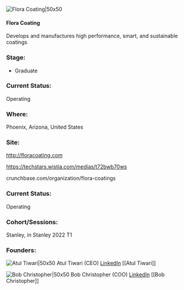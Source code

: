 

![Flora Coating|50x50](https://apimg.techstars.com/connect/images/image_files/6269500833ea2400085bbd40/original/Flora_Coatings_logo.jpeg)

#### Flora Coating
Develops and manufactures high performance, smart, and sustainable coatings

### Stage: 
 - Graduate 

### Current Status: 
Operating

### Where:
Phoenix, Arizona, United States

### Site:
http://floracoating.com

https://techstars.wistia.com/medias/t72bwb70ws

crunchbase.com/organization/flora-coatings

### Current Status: 
Operating

### Cohort/Sessions: 
Stanley, in Stanley 2022 T1

### Founders: 

![Atul Tiwari|50x50](https://apimg.techstars.com/connect/images/image_files/622121890373500009ac3c7a/original/Atul-NRL.jpg) Atul Tiwari (CEO) [LinkedIn](https://linkedin.com/in/dratultiwari) [[Atul Tiwari]]

![Bob Christopher|50x50]() Bob Christopher (COO) [LinkedIn](https://) [[Bob Christopher]]


